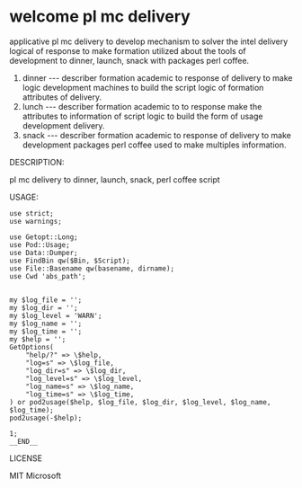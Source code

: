 # welcome pl mc delivery

applicative pl mc delivery to develop mechanism to solver the
intel delivery logical of response to make formation utilized
about the tools of development to dinner, launch, snack with 
packages perl coffee.

1) dinner --- describer formation academic to response of 
delivery to make logic development machines to build the script
logic of formation attributes of delivery.
2) lunch --- describer formation academic to to response 
make the attributes to information of script logic to build
the form of usage development delivery.
3) snack --- describer formation academic to response of
delivery to make development packages perl coffee used to 
make multiples information.


DESCRIPTION:

pl mc delivery to dinner, launch, snack, perl coffee script


USAGE:

```
use strict;
use warnings;

use Getopt::Long;
use Pod::Usage;
use Data::Dumper;
use FindBin qw($Bin, $Script);
use File::Basename qw(basename, dirname);
use Cwd 'abs_path';


my $log_file = '';
my $log_dir = '';
my $log_level = 'WARN';
my $log_name = '';
my $log_time = '';
my $help = '';
GetOptions(
    "help/?" => \$help,
    "log=s" => \$log_file,
    "log_dir=s" => \$log_dir,
    "log_level=s" => \$log_level,
    "log_name=s" => \$log_name,
    "log_time=s" => \$log_time,
) or pod2usage($help, $log_file, $log_dir, $log_level, $log_name, $log_time);
pod2usage(-$help);

1;
__END__
```

LICENSE

MIT Microsoft


